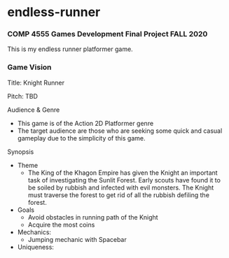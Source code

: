 # endless-runner

### COMP 4555 Games Development Final Project FALL 2020

This is my endless runner platformer game.

### Game Vision
Title: Knight Runner

Pitch: TBD

Audience & Genre
- This game is of the Action 2D Platformer genre
- The target audience are those who are seeking some quick and casual gameplay due to the simplicity of this game. 

Synopsis
- Theme
    - The King of the Khagon Empire has given the Knight an important task of investigating the Sunlit Forest. Early scouts have found it to be soiled by rubbish and infected with evil monsters. The Knight must traverse the forest to get rid of all the rubbish defiling the forest.
- Goals
    - Avoid obstacles in running path of the Knight
    - Acquire the most coins
- Mechanics:
    - Jumping mechanic with Spacebar
- Uniqueness: 
